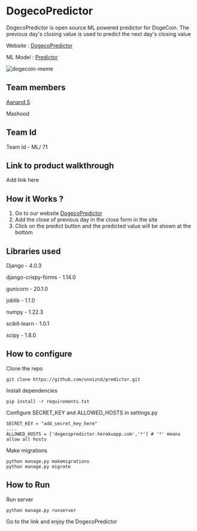 # DogecoPredictor

DogecoPredictor is open source ML powered predictor for DogeCoin. The previous day's closing value is used to predict the next day's closing value

Website : [DogecoPredictor](https://dogecopredictor.herokuapp.com/)

ML Model : [Predictor](https://colab.research.google.com/drive/1NMj--2cS245yiCtcg6qvt0LvbqUc-47S?usp=sharing)


![dogecoin-meme](https://user-images.githubusercontent.com/66952088/157790311-179f26ce-e104-46e6-af89-d28960a60c3b.jpg)


## Team members

[Aanand S](https://github.com/unniznd)

Mashood

## Team Id

Team Id - ML/ 71

## Link to product walkthrough

Add link here

## How it Works ?

1) Go to our website [DogecoPredictor](https://dogecopredictor.herokuapp.com/)
2) Add the close of previous day in the close form in the site
3) Click on the predict button and the predicted value will be shown at the bottom

## Libraries used

Django - 4.0.3

django-crispy-forms - 1.14.0

gunicorn - 20.1.0

joblib - 1.1.0

numpy - 1.22.3

scikit-learn - 1.0.1

scipy - 1.8.0


## How to configure

Clone the repo

```
git clone https://github.com/unniznd/predictor.git
```

Install dependencies

```
pip install -r requirements.txt
```

Configure SECRET_KEY and ALLOWED_HOSTS in settings.py

```
SECRET_KEY = "add_secret_key_here"
....
ALLOWED_HOSTS = ['dogecopredictor.herokuapp.com','*'] # '*' means allow all hosts
```

Make migrations 

```
python manage.py makemigrations
python manage.py migrate
```

## How to Run

Run server 

```
python manage.py runserver
```

Go to the link and enjoy the DogecoPredictor

